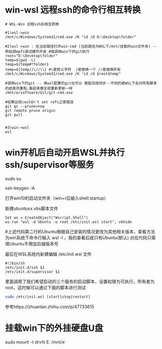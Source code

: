 # win-wsl 远程ssh的命令行相互转换
```
# WSL-Win 远程ssh后相互转换

#1)wsl->win
/mnt/c/Windows/System32/cmd.exe /K "cd /d D:\Desktop\folder"

#2)wsl->win : 在当前路径打开win-cmd (当前路径为WSL下/mnt/挂载的win文件夹) --例如调mpfs调试硬件开发 #或调用win下的git执行
root="D:\Desktop\folder"
temp=$(pwd -L)
temp=${temp#*folder}
temp=${temp//\//\\} #\是转义字符  /是替换一个 //是替换所有
/mnt/c/Windows/System32/cmd.exe /K "cd /d $root$temp"

#调用win下的git -- 用wsl配置的git也可以 都能完成同步--不同的是WSL下会对所有脚本的结束符重构,看起来像全部重新更新一样
/mnt/e/software/Git/git-cmd.exe

#如果出现couldn't set refs之类错误
git gc --prune=now
git remote prune origin
git pull


#3)win->wsl
wsl
```

# win开机后自动开启WSL并执行ssh/supervisor等服务

sudo su

ssh-keygen -A

打开win10的启动文件夹（win+r后输入shell:startup）

新建ubuntuxx.vbs脚本文件

```
Set ws = CreateObject("Wscript.Shell")
ws.run "wsl -d Ubuntu -u root /etc/init.wsl start", vbhide
```

#上述代码第二行的Ubuntu根据自己安装的情况更改为其他相关版本，查看方法为win系统下命令行输入 wsl -l ，我的查看后就只有Ubuntu(默认) 对应代码只需填Ubuntu不用加后缀版本号



最后在WSL系统内新建编辑 /etc/init.wsl 文件

```
#!/bin/sh
/etc/init.d/ssh $1
/etc/init.d/supervisor $1
```

里面调用了我们希望启动的三个服务的启动脚本，设置权限为可执行，所有者为 root，这时候可以通过下面的脚本进行测试

```bash
sudo /etc/init.wsl [start|stop|restart]
```



参考https://zhuanlan.zhihu.com/p/47733615



# 挂载win下的外挂硬盘U盘

sudo mount -t drvfs E: /mnt/e





